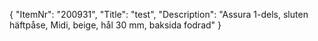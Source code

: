 {
  "ItemNr": "200931",
  "Title": "test",
  "Description": "Assura 1-dels, sluten häftpåse, Midi, beige, hål 30 mm, baksida fodrad"
}